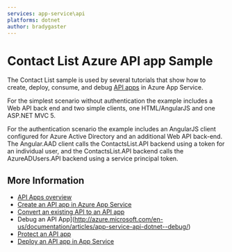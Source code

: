 ```yaml
---
services: app-service\api
platforms: dotnet
author: bradygaster
---
```


# Contact List Azure API app Sample #

The Contact List sample is used by several tutorials that show how to create, deploy, consume, and debug [API apps](http://azure.microsoft.com/en-us/documentation/articles/app-service-api-apps-why-best-platform/ "What are API Apps?") in Azure App Service.

For the simplest scenario without authentication the example includes a Web API back end and two simple clients, one HTML/AngularJS and one ASP.NET MVC 5.  

For the authentication scenario the example includes an AngularJS client configured for Azure Active Directory and an additional Web API back-end. The Angular.AAD client calls the ContactsList.API backend using a token for an individual user, and the ContactsList.API backend calls the AzureADUsers.API backend using a service principal token.

## More Information ##

- [API Apps overview](http://azure.microsoft.com/en-us/documentation/articles/app-service-api-apps-why-best-platform/ "What are API Apps?")
- [Create an API app in Azure App Service](http://azure.microsoft.com/en-us/documentation/articles/app-service-dotnet-create-api-app/)
- [Convert an existing API to an API app](http://azure.microsoft.com/en-us/documentation/articles/app-service-dotnet-create-api-app-visual-studio/)
- Debug an API App](http://azure.microsoft.com/en-us/documentation/articles/app-service-api-dotnet--debug/)
- [Protect an API app](http://azure.microsoft.com/en-us/documentation/articles/app-service-api-dotnet-add-authentication/)
- [Deploy an API app in App Service](http://azure.microsoft.com/en-us/documentation/articles/app-service-dotnet-deploy-api-app/)
